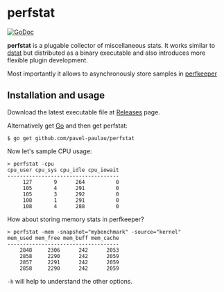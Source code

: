 perfstat
========

[![GoDoc](https://godoc.org/github.com/pavel-paulau/perfstat?status.svg)](https://godoc.org/github.com/pavel-paulau/perfstat)

**perfstat** is a plugable collector of miscellaneous stats. It works similar to [dstat](https://github.com/dagwieers/dstat) but distributed as a binary executable and also introduces more flexible plugin development.

Most importantly it allows to asynchronously store samples in [perfkeeper](https://github.com/pavel-paulau/perfkeeper)

Installation and usage
----------------------

Download the latest executable file at [Releases](https://github.com/pavel-paulau/perfstat/releases) page.

Alternatively get [Go](http://golang.org/doc/install) and then get perfstat:

    $ go get github.com/pavel-paulau/perfstat

Now let's sample CPU usage:

	> perfstat -cpu
	cpu_user cpu_sys cpu_idle cpu_iowait 
	------------------------------------
	     127       9      264          0 
	     105       4      291          0 
	     105       3      292          0 
	     108       1      291          0 
	     108       4      288          0 

How about storing memory stats in perfkeeper?

	> perfstat -mem -snapshot="mybenchmark" -source="kernel"
	mem_used mem_free mem_buff mem_cache 
	------------------------------------
	    2848     2306      242      2053 
	    2858     2290      242      2059 
	    2857     2291      242      2059 
	    2858     2290      242      2059 

`-h` will help to understand the other options.
